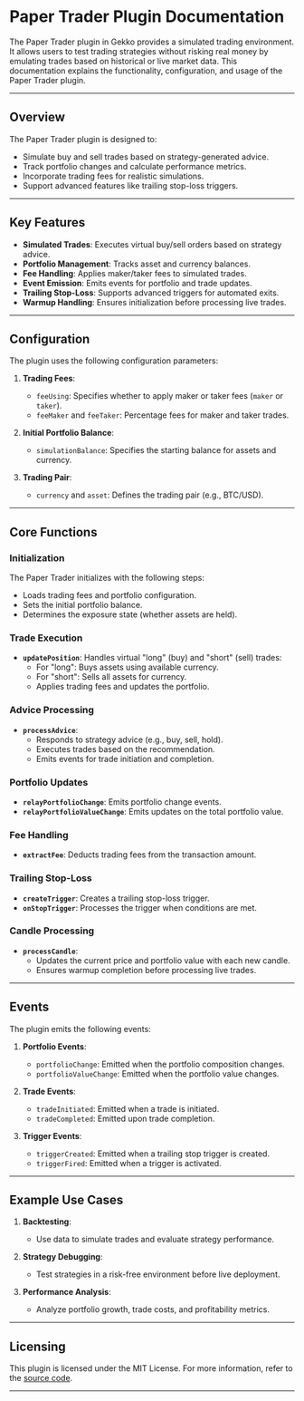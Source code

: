 # Paper Trader Plugin Documentation

The Paper Trader plugin in Gekko provides a simulated trading environment. It allows users to test trading strategies without risking real money by emulating trades based on historical or live market data. This documentation explains the functionality, configuration, and usage of the Paper Trader plugin.

---

## Overview

The Paper Trader plugin is designed to:

- Simulate buy and sell trades based on strategy-generated advice.
- Track portfolio changes and calculate performance metrics.
- Incorporate trading fees for realistic simulations.
- Support advanced features like trailing stop-loss triggers.

---

## Key Features

- **Simulated Trades**: Executes virtual buy/sell orders based on strategy advice.
- **Portfolio Management**: Tracks asset and currency balances.
- **Fee Handling**: Applies maker/taker fees to simulated trades.
- **Event Emission**: Emits events for portfolio and trade updates.
- **Trailing Stop-Loss**: Supports advanced triggers for automated exits.
- **Warmup Handling**: Ensures initialization before processing live trades.

---

## Configuration

The plugin uses the following configuration parameters:

1. **Trading Fees**:
   - `feeUsing`: Specifies whether to apply maker or taker fees (`maker` or `taker`).
   - `feeMaker` and `feeTaker`: Percentage fees for maker and taker trades.

2. **Initial Portfolio Balance**:
   - `simulationBalance`: Specifies the starting balance for assets and currency.

3. **Trading Pair**:
   - `currency` and `asset`: Defines the trading pair (e.g., BTC/USD).

---

## Core Functions

### Initialization
The Paper Trader initializes with the following steps:
- Loads trading fees and portfolio configuration.
- Sets the initial portfolio balance.
- Determines the exposure state (whether assets are held).

### Trade Execution
- **`updatePosition`**: Handles virtual "long" (buy) and "short" (sell) trades:
  - For "long": Buys assets using available currency.
  - For "short": Sells all assets for currency.
  - Applies trading fees and updates the portfolio.

### Advice Processing
- **`processAdvice`**:
  - Responds to strategy advice (e.g., buy, sell, hold).
  - Executes trades based on the recommendation.
  - Emits events for trade initiation and completion.

### Portfolio Updates
- **`relayPortfolioChange`**: Emits portfolio change events.
- **`relayPortfolioValueChange`**: Emits updates on the total portfolio value.

### Fee Handling
- **`extractFee`**: Deducts trading fees from the transaction amount.

### Trailing Stop-Loss
- **`createTrigger`**: Creates a trailing stop-loss trigger.
- **`onStopTrigger`**: Processes the trigger when conditions are met.

### Candle Processing
- **`processCandle`**:
  - Updates the current price and portfolio value with each new candle.
  - Ensures warmup completion before processing live trades.

---

## Events

The plugin emits the following events:

1. **Portfolio Events**:
   - `portfolioChange`: Emitted when the portfolio composition changes.
   - `portfolioValueChange`: Emitted when the portfolio value changes.

2. **Trade Events**:
   - `tradeInitiated`: Emitted when a trade is initiated.
   - `tradeCompleted`: Emitted upon trade completion.

3. **Trigger Events**:
   - `triggerCreated`: Emitted when a trailing stop trigger is created.
   - `triggerFired`: Emitted when a trigger is activated.

---

## Example Use Cases

1. **Backtesting**:
   - Use data to simulate trades and evaluate strategy performance.

2. **Strategy Debugging**:
   - Test strategies in a risk-free environment before live deployment.

3. **Performance Analysis**:
   - Analyze portfolio growth, trade costs, and profitability metrics.

---

## Licensing

This plugin is licensed under the MIT License. For more information, refer to the [source code](https://github.com/universalbit-dev/gekko-m4-globular-cluster/blob/master/plugins/paperTrader/paperTrader.js).

---
